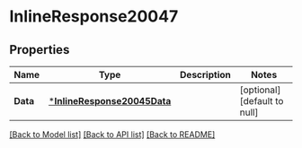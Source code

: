 # InlineResponse20047

## Properties
Name | Type | Description | Notes
------------ | ------------- | ------------- | -------------
**Data** | [***InlineResponse20045Data**](inline_response_200_45_data.md) |  | [optional] [default to null]

[[Back to Model list]](../README.md#documentation-for-models) [[Back to API list]](../README.md#documentation-for-api-endpoints) [[Back to README]](../README.md)

